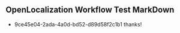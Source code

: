 ## OpenLocalization Workflow Test MarkDown
* 9ce45e04-2ada-4a0d-bd52-d89d58f2c1b1 
thanks!<!--HONumber=Feb16_HO4-->
